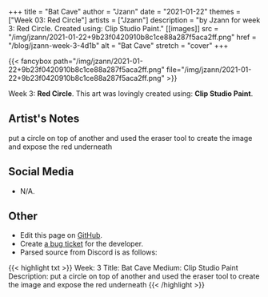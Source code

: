 +++
title =       "Bat Cave"
author =      "Jzann"
date =        "2021-01-22"
themes =      ["Week 03: Red Circle"]
artists =     ["Jzann"]
description = "by Jzann for week 3: Red Circle. Created using: Clip Studio Paint."
[[images]]
              src = "/img/jzann/2021-01-22+9b23f0420910b8c1ce88a287f5aca2ff.png"
              href = "/blog/jzann-week-3-4d1b"
              alt = "Bat Cave"
              stretch = "cover"
+++


{{< fancybox path="/img/jzann/2021-01-22+9b23f0420910b8c1ce88a287f5aca2ff.png" file="/img/jzann/2021-01-22+9b23f0420910b8c1ce88a287f5aca2ff.png" >}}


Week 3: **Red Circle**. This art was lovingly created using: **Clip Studio Paint**.

## Artist's Notes

put a circle on top of another and used the eraser tool to create the image and expose the red underneath

## Social Media

- N/A.

## Other

- Edit this page on [GitHub](https://github.com/teaminkling/web-refresh/edit/main/blog/content/blog/jzann-week-3-4d1b.md).
- Create [a bug ticket](https://github.com/teaminkling/web-refresh/issues/new?assignees=&labels=bug&template=problem-report.md&title=) for the developer.
- Parsed source from Discord is as follows:

{{< highlight txt >}}
Week: 3
Title: Bat Cave
Medium: Clip Studio Paint
Description: put a circle on top of another and used the eraser tool to create the image and expose the red underneath
{{< /highlight >}}
